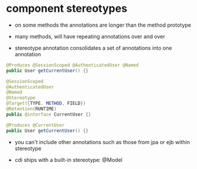 # component stereotypes

- on some methods the annotations are longer than the method prototype

- many methods, will have repeating annotations over and over

- stereotype annotation consolidates a set of annotations into one annotation

```java
@Produces @SessionScoped @AuthenticatedUser @Named
public User getCurrentUser() {}

@SessionScoped
@AuthenticatedUser
@Named
@Stereotype
@Target({TYPE. METHOD, FIELD})
@Retention(RUNTIME)
public @interface CurrentUser {}

@Produces @CurrentUser
public User getCurrentUser() {}
```

- you can't include other annotations such as those from jpa or ejb within stereotype

- cdi ships with a built-in stereotype: @Model
